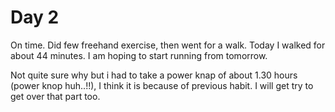 # Day 2

On time. Did few freehand exercise, then went for a walk. Today I walked for about 44 minutes. I am hoping to start running from tomorrow.

Not quite sure why but i had to take a power knap of about 1.30 hours (power knop huh..!!), I think it is because of previous habit. I will get try to get over that part too.
